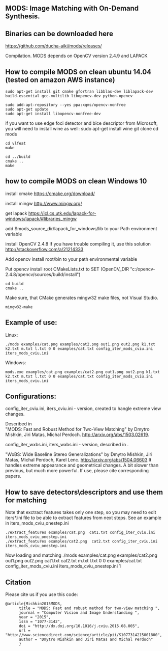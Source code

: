 ## MODS: Image Matching with On-Demand Synthesis.

## Binaries can be downloaded here

https://github.com/ducha-aiki/mods/releases/


Compilation. 
MODS depends on OpenCV version 2.4.9 and LAPACK

## How to compile MODS on clean ubuntu 14.04 (tested on amazon AWS instance)

    sudo apt-get install git cmake gfortran libblas-dev liblapack-dev build-essential gcc-multilib libopencv-dev python-opencv

    sudo add-apt-repository --yes ppa:xqms/opencv-nonfree
    sudo apt-get update
    sudo apt-get install libopencv-nonfree-dev

if you want to use edge foci detector and bice descriptor from Microsoft, you will need to install wine as well:
    sudo apt-get install wine
    git clone
    cd mods

    cd vlfeat
    make

    cd ../build
    cmake ..
    make

## how to compile MODS on clean Windows 10
install cmake 
https://cmake.org/download/

install mingw 
http://www.mingw.org/

get lapack
https://icl.cs.utk.edu/lapack-for-windows/lapack/#libraries_mingw

add $mods_source_dir/lapack_for_windows/lib to your Path environment variable   

install OpenCV 2.4.8
If you have trouble compiling it, use this solution http://stackoverflow.com/a/21214333

Add opencv install root/bin to your path environmental variable

Put opencv install root CMakeLists.txt to 
SET (OpenCV_DIR "c:/opencv-2.4.8/opencv/sources/build/install")

    cd build
    cmake ..

Make sure, that CMake generates mingw32 make files, not Visual Studio.

    mingw32-make

## Example of use:
Linux:

    ./mods examples/cat.png examples/cat2.png out1.png out2.png k1.txt k2.txt m.txt l.txt 0 0 examples/cat.txt config_iter_mods_cviu.ini iters_mods_cviu.ini

Windows:

    mods.exe examples/cat.png examples/cat2.png out1.png out2.png k1.txt k2.txt m.txt l.txt 0 0 examples/cat.txt config_iter_mods_cviu.ini iters_mods_cviu.ini


## Configurations:

config_iter_cviu.ini, iters_cviu.ini - version, created to hangle extreme view changes. 

Described in   
"MODS: Fast and Robust Method for Two-View Matching" by Dmytro Mishkin, Jiri Matas, Michal Perdoch.
http://arxiv.org/abs/1503.02619.

config_iter_wxbs.ini, iters_wxbs.ini - version, described in . 

"WxBS: Wide Baseline Stereo Generalizations" by Dmytro Mishkin, Jiri Matas, Michal Perdoch, Karel Lenc.
http://arxiv.org/abs/1504.06603
It handles extreme appearance and geometrical changes. A bit slower than previous, but much more powerful.
If use, please cite corresponding papers.

## How to save detectors\descriptors and use them for matching
Note that exctract features takes only one step, so you may need to edit iters*.ini file to be able to extract features from next steps. See an example in iters_mods_cviu_onestep.ini

    ./extract_features examples/cat.png  cat1.txt config_iter_cviu.ini iters_mods_cviu_onestep.ini
    ./extract_features examples/cat2.png  cat2.txt config_iter_cviu.ini iters_mods_cviu_onestep.ini

Now loading and matching
    ./mods examples/cat.png examples/cat2.png out1.png out2.png cat1.txt cat2.txt m.txt l.txt 0 0 examples/cat.txt config_iter_mods_cviu.ini iters_mods_cviu_onestep.ini 1


 ## Citation

Please cite us if you use this code:

    @article{Mishkin2015MODS,
          title = "MODS: Fast and robust method for two-view matching ",
          journal = "Computer Vision and Image Understanding ",
          year = "2015",
          issn = "1077-3142",
          doi = "http://dx.doi.org/10.1016/j.cviu.2015.08.005",
          url = "http://www.sciencedirect.com/science/article/pii/S1077314215001800",
          author = "Dmytro Mishkin and Jiri Matas and Michal Perdoch"
          }
    
    
